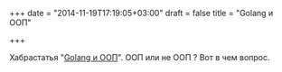 +++
date = "2014-11-19T17:19:05+03:00"
draft = false
title = "Golang и ООП"

+++

<p>Хабрастатья &quot;<a href="http://habrahabr.ru/post/243593/">Golang и ООП</a>&quot;. ООП или не ООП ? Вот в чем вопрос.</p>

